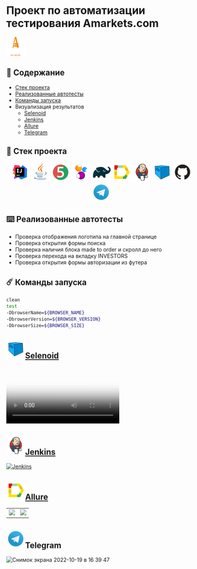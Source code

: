 
# Проект по автоматизации тестирования Amarkets.com
<img alt="InteliJ IDEA" height="50" src="external/logos/logo-big.svg" width="50"/>

## :ledger: Содержание

* <a href="#stack">Cтек проекта</a>
* <a href="#object">Реализованные автотесты</a>
* <a href="#console">Команды запуска</a>
* <a>Визуализация результатов</a>
  + <a href="#selenoid">Selenoid</a>
  + <a href="#jenkins">Jenkins</a>
  + <a href="#allure">Allure</a>
  + <a href="#telegram">Telegram</a>
  
<a id="stack"></a>
## :briefcase: Cтек проекта
<div align="center">
<a href="https://www.jetbrains.com/idea/"><img alt="InteliJ IDEA" height="50" src="external/logos/Intelij_IDEA.svg" width="50"/></a>
<a href="https://www.java.com/"><img alt="Java" height="50" src="external/logos/Java.svg" width="50"/></a>
<a href="https://junit.org/junit5/"><img alt="JUnit 5" height="50" src="external/logos/JUnit5.svg" width="50"/></a>
<a href="https://selenide.org/"><img alt="Selenide" height="50" src="external/logos/Selenide.svg" width="50"/></a>
<a href="https://gradle.org/"><img alt="Gradle" height="50" src="external/logos/Gradle.svg" width="50"/></a>
<a href="https://github.com/allure-framework/"><img alt="Allure" height="50" src="external/logos/Allure.svg" width="50"/></a>
<a href="https://www.jenkins.io/"><img alt="Jenkins" height="50" src="external/logos/Jenkins.svg" width="50"/></a>
<a href="https://aerokube.com/selenoid/"><img alt="Selenoid" height="50" src="external/logos/Selenoid.svg" width="50"/></a>
<a href="https://github.com/"><img alt="GitHub" height="50" src="external/logos/GitHub.svg" width="50"/></a>
<a href="https://telegram.org/"><img alt="Telegram" height="50" src="external/logos/Telegram.svg" width="50"/></a>
</div>


<a id="object"></a>
## :keyboard: Реализованные автотесты
- Проверка отображения логотипа на главной странице
- Проверка открытия формы поиска
- Проверка наличия блока made to order и скролл до него
- Проверка перехода на вкладку INVESTORS
- Проверка открытия формы авторизации из футера


<a id="console"></a>
## :comet: Команды запуска
```bash
clean
test
-DbrowserName=${BROWSER_NAME}
-DbrowserVersion=${BROWSER_VERSION}
-DbrowserSize=${BROWSER_SIZE}
```

<a id="selenoid"></a>
## <a href="https://selenoid.autotests.cloud/video/e1d833aa3b92f863ca66487b400c0542.mp4"><img alt="Selenoid" height="50" src="external/logos/Selenoid.svg" width="50"/>Selenoid</a>

<video src="https://user-images.githubusercontent.com/41300396/196536862-5fe019d4-c0a8-43ce-9015-0cef990109ba.mp4"
controls="controls" style="max-width: 730px;" poster="/external/logos/Selenoid.svg">
Видео не доступно для этого браузера
</video>


<a id="jenkins"></a>
##  <a href="https://jenkins.autotests.cloud/job/qa_guru_15_test_project/"><img alt="Jenkins" height="50" src="external/logos/Jenkins.svg" width="50"/>Jenkins</a>
  
<a href="https://jenkins.autotests.cloud/job/qa_guru_15_test_project/">

<img src="https://user-images.githubusercontent.com/41300396/196721255-9ccf76e7-a77f-4e66-a0bf-abea80f3bba2.png" alt="Jenkins">
</a>

<a id="allure"></a>
## <a href="https://jenkins.autotests.cloud/job/qa_guru_15_test_project/19/allure"><img alt="Allure" height="50" src="external/logos/Allure.svg" width="50"/>Allure</a>


<table>
    <tr>
        <td>
        <a href="https://jenkins.autotests.cloud/job/qa_guru_15_test_project/19/allure">
        <img src="https://user-images.githubusercontent.com/41300396/196721938-3e58cf6a-d51a-4e42-8bc7-09660bc44b78.png">
        </a>
        </td>
        <td>
        <a href="https://jenkins.autotests.cloud/job/qa_guru_15_test_project/19/allure/#suites/d0ad84e2d930155977a3f11edd63acba/3ea56f3a3afe51ad/">
        <img src="https://user-images.githubusercontent.com/41300396/196721957-0e12234b-b260-404a-b954-1aefd2c1639c.png">
        </a>
        </td>
    </tr>
</table>



<a id="telegram"></a>
## <a><img alt="Telegram" height="50" src="external/logos/Telegram.svg" width="50"/>Telegram</a>

<img width="769" alt="Снимок экрана 2022-10-19 в 16 39 47" src="https://user-images.githubusercontent.com/41300396/196722337-52c9460f-83a5-4b4b-b7b9-17f339b69c72.png">

